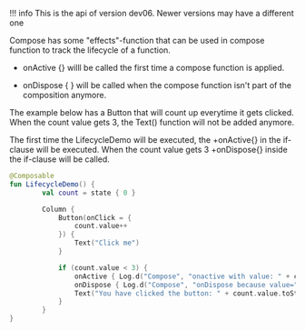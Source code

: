 !!! info
    This is the api of version dev06. Newer versions may have a different one
    
Compose has some "effects"-function that can be used in compose function to track the lifecycle of a function.

* onActive {} 
willl be called the first time a compose function is applied.

* onDispose { }
will be called when the compose function isn't part of the composition anymore.

The example below has a Button that will count up everytime it gets clicked.
When the count value gets 3, the Text() function will not be added anymore.

The first time the LifecycleDemo will be executed, the +onActive{} in the if-clause will be executed.
When the count value gets 3 +onDispose{} inside the if-clause will be called. 


```kotlin
@Composable
fun LifecycleDemo() {
        val count = state { 0 }

        Column {
            Button(onClick = {
                count.value++
            }) {
                Text("Click me")
            }

            if (count.value < 3) {
                onActive { Log.d("Compose", "onactive with value: " + count.value) }
                onDispose { Log.d("Compose", "onDispose because value=" + count.value) }
                Text("You have clicked the button: " + count.value.toString())
            }
        }
}
```